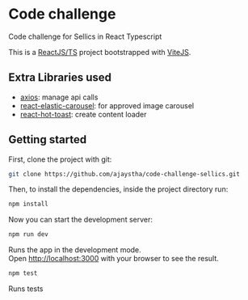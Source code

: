 # Code challenge

Code challenge for Sellics in React Typescript

This is a [ReactJS/TS](https://reactjs.org/) project bootstrapped with [ViteJS](https://vitejs.dev/).

## Extra Libraries used

- [axios](https://https://axios-http.com/): manage api calls
- [react-elastic-carousel](https://github.com/sag1v/react-elastic-carousel/): for approved image carousel
- [react-hot-toast](https://react-hot-toast.com/): create content loader

## Getting started

First, clone the project with git:

```bash
git clone https://github.com/ajaystha/code-challenge-sellics.git
```

Then, to install the dependencies, inside the project directory run:

```bash
npm install
```

Now you can start the development server:

```bash
npm run dev
```

Runs the app in the development mode.\
Open [http://localhost:3000](http://localhost:3000) with your browser to see the result.

```bash
npm test
```

Runs tests
